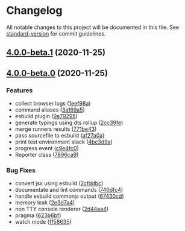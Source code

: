 # Changelog

All notable changes to this project will be documented in this file. See [standard-version](https://github.com/conventional-changelog/standard-version) for commit guidelines.

## [4.0.0-beta.1](https://github.com/chialab/rna-cli/compare/v4.0.0-beta.0...v4.0.0-beta.1) (2020-11-25)

## [4.0.0-beta.0](https://github.com/chialab/rna-cli/compare/v3.13.0...v4.0.0-beta.0) (2020-11-25)


### Features

* collect browser logs ([1eef98a](https://github.com/chialab/rna-cli/commit/1eef98adf833d0d0150a1961ebc2bfe124d1c236))
* command aliases ([3a169a5](https://github.com/chialab/rna-cli/commit/3a169a5a0a3a4ef92a32a63daaf5aae9806427aa))
* esbuild plugin ([9e79295](https://github.com/chialab/rna-cli/commit/9e79295d1fc714edabb4c3e1e183b39752846a94))
* generate typings using dts rollup ([2cc39fe](https://github.com/chialab/rna-cli/commit/2cc39fe720e9640ad8e161a582fb8b764add2aad))
* merge runners results ([771be43](https://github.com/chialab/rna-cli/commit/771be436492d07ff91fc6003518059dda1533849))
* pass sourcefile to esbuild ([af27a0a](https://github.com/chialab/rna-cli/commit/af27a0a6f8a1eae3caa9a3dd051716df25170245))
* print test environment stack ([4bc3d9a](https://github.com/chialab/rna-cli/commit/4bc3d9acd6a64dcb015ae372296f402fb6eeb367))
* progress event ([c9e4fc0](https://github.com/chialab/rna-cli/commit/c9e4fc012fc43c8c723e0dbc293a9965d7e5c0f3))
* Reporter class ([7896ca9](https://github.com/chialab/rna-cli/commit/7896ca9af6f100421044353bfe898c8463cd340b))


### Bug Fixes

* convert jsx using esbuild ([2cfddbc](https://github.com/chialab/rna-cli/commit/2cfddbca1f9cc159573eb8f2e99894cecfca0710))
* documentate and lint commands ([740dfc4](https://github.com/chialab/rna-cli/commit/740dfc4b7fe169dfc43b6acfe754da7440eaf902))
* handle esbuild commonjs output ([67430cd](https://github.com/chialab/rna-cli/commit/67430cdbfbad0095b528da3c47d88247bc9a6680))
* memory leak ([2e3d7a4](https://github.com/chialab/rna-cli/commit/2e3d7a44f8dc0f5033b2d8de615a1b1d4fc947b8))
* non TTY console renderer ([2d44aa4](https://github.com/chialab/rna-cli/commit/2d44aa40f5b2b012ec06a37c27893b5a77adecbf))
* pragma ([623b6bf](https://github.com/chialab/rna-cli/commit/623b6bf987302910659a97b3253ecb937035f94d))
* watch mode ([f158635](https://github.com/chialab/rna-cli/commit/f158635c3cb0b5fd4032090f9b2db2de126a826b))
